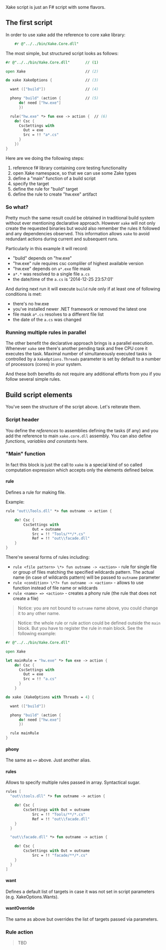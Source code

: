 ﻿Xake script is just an F# script with some flavors.

## The first script

In order to use xake add the reference to core xake library:

``` fsharp
    #r @"../../bin/Xake.Core.dll"
 ```

The most simple, but structured script looks as follows:

```fsharp
#r @"../../bin/Xake.Core.dll"       // (1)

open Xake                           // (2)

do xake XakeOptions {               // (3)

  want (["build"])                  // (4)

  phony "build" (action {           // (5)
      do! need ["hw.exe"]
      })

  rule("hw.exe" *> fun exe -> action {  // (6)
    do! Csc {
      CscSettings with
        Out = exe
        Src = !! "a*.cs"
      }
    })
}
```

Here are we doing the following steps:

1. reference f# library containing core testing functionality
1. open Xake namespace, so that we can use some Zake types 
1. define a "main" function of a build script
1. specify the target
1. define the rule for "build" target
1. define the rule to create "hw.exe" artifact

### So what?
Pretty much the same result could be obtained in traditional build system without ever mentioning declarative approach. However `xake` will not only create the requested binaries but would also remember the rules it followed and any dependencies observed. This information allows `xake` to avoid redundant actions during current and subsequent runs.

Particularly in this example it will record:

* "build" depends on "hw.exe"
* "hw.exe" rule requires csc compliler of highest available version
* "hw.exe" depends on `a*.exe` file mask
* `a*.*` was resolved to a single file `a.cs`
* the date/time of the `a.cs` is '2014-12-25 23:57:01'

And during next run it will execute `build` rule only if at least one of following conditions is met:

* there's no hw.exe
* you've installed newer .NET framework or removed the latest one
* file mask `a*.cs` resolves to a different file list
* the date of the `a.cs` was changed

### Running multiple rules in parallel

The other benefit the declarative approach brings is a parallel execution. Whenever `xake` see there's another pending task and free CPU core it executes the task. Maximal number of simultaneously executed tasks is controlled by a `XakeOptions.Threads` parameter is set by default to a number of processors (cores) in your system.

And these both benefits do not require any additional efforts from you if you follow several simple rules.

## Build script elements

You've seen the structure of the script above. Let's reiterate them.

### Script header

You define the *references* to assemblies defining the tasks (if any) and you add the reference to main `xake.core.dll` assembly. You can also define *functions, variables and constants* here.

### "Main" function

In fact this block is just the call to `xake` is a special kind of so called computation expression which accepts only the elements defined below.

#### rule
Defines a rule for making file.

Example:

``` fsharp
rule "out\\Tools.dll" *> fun outname -> action {

    do! Csc {
        CscSettings with
            Out = outname
            Src = !! "Tools/**/*.cs"
            Ref = !! "out\\facade.dll"
    }
}
```


There're several forms of rules including:

* `rule <file pattern> \*> fun outname -> <action>` - rule for single file or group of files matching the specified wildcards pattern. The actual name (in case of wildcards pattern) will be passed to `outname` parameter
* `rule <condition> \*?> fun outname -> <action>` - allows to use function instead of file name or wildcards
* `rule <name> => <action>` - creates a phony rule (the rule that does not create a file)

> Notice: you are not bound to `outname` name above, you could change it to any other name.

> Notice: the whole rule or rule action could be defined outside the `main` block. But you have to register the rule in main block. See the following example:

```fsharp
#r @"../../bin/Xake.Core.dll"

open Xake

let mainRule = "hw.exe" *> fun exe -> action {
    do! Csc {
      CscSettings with
        Out = exe
        Src = !! "a.cs"
      }
    }

do xake {XakeOptions with Threads = 4} {

  want (["build"])

  phony "build" (action {
      do! need ["hw.exe"]
      })

  rule mainRule
}
```

#### phony

The same as `=>` above. Just another alias.

#### rules

Allows to specify multiple rules passed in array. Syntactical sugar.

``` fsharp
rules [
  "out\\tools.dll" *> fun outname -> action {

    do! Csc {
        CscSettings with Out = outname
            Src = !! "Tools/**/*.cs"
            Ref = !! "out\\facade.dll"
    }
  }

  "out\\facade.dll" *> fun outname -> action {

    do! Csc {
        CscSettings with Out = outname
            Src = !! "facade/**/*.cs"
    }
  }
]
```

#### want

Defines a default list of targets in case it was not set in script parameters (e.g. XakeOptions.Wants).

#### wantOverride

The same as above but overrides the list of targets passed via parameters.

### Rule action

> TBD
